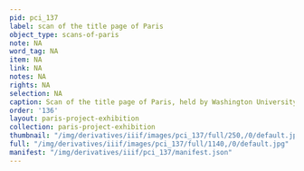 ```yaml
---
pid: pci_137
label: scan of the title page of Paris
object_type: scans-of-paris
note: NA
word_tag: NA
item: NA
link: NA
notes: NA
rights: NA
selection: NA
caption: Scan of the title page of Paris, held by Washington University Libraries
order: '136'
layout: paris-project-exhibition
collection: paris-project-exhibition
thumbnail: "/img/derivatives/iiif/images/pci_137/full/250,/0/default.jpg"
full: "/img/derivatives/iiif/images/pci_137/full/1140,/0/default.jpg"
manifest: "/img/derivatives/iiif/pci_137/manifest.json"
---
```

